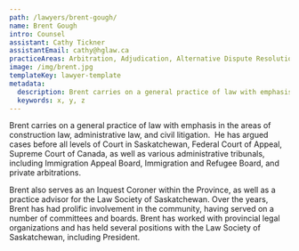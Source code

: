```yaml
---
path: /lawyers/brent-gough/
name: Brent Gough
intro: Counsel
assistant: Cathy Tickner
assistantEmail: cathy@hglaw.ca
practiceAreas: Arbitration, Adjudication, Alternative Dispute Resolution, Administrative Law, Civil Litigation
image: /img/brent.jpg
templateKey: lawyer-template
metadata:
  description: Brent carries on a general practice of law with emphasis in the areas of construction law, administrative law, and civil litigation.  He has argued cases before all levels of Court in Saskatchewan, Federal Court of Appeal, Supreme Court of Canada, as well as various administrative tribunals, including Immigration Appeal Board, Immigration and Refugee Board, and private arbitrations.
  keywords: x, y, z
---
```

Brent carries on a general practice of law with emphasis in the areas of construction law, administrative law, and civil litigation.  He has argued cases before all levels of Court in Saskatchewan, Federal Court of Appeal, Supreme Court of Canada, as well as various administrative tribunals, including Immigration Appeal Board, Immigration and Refugee Board, and private arbitrations.

 Brent also serves as an Inquest Coroner within the Province, as well as a practice advisor for the Law Society of Saskatchewan. Over the years, Brent has had prolific involvement in the community, having served on a number of committees and boards. Brent has worked with provincial legal organizations and has held several positions with the Law Society of Saskatchewan, including President. 
